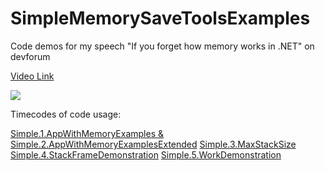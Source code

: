 # SimpleMemorySaveToolsExamples
Code demos for my speech "If you forget how memory works in .NET" on devforum

[Video Link](https://www.youtube.com/live/SF7RuJly-7Y?si=e5fRHNlor3a4ml3N&t=30)

[![](https://markdown-videos-api.jorgenkh.no/youtube/SF7RuJly-7Y?si=e5fRHNlor3a4ml3N)]([https://youtu.be/dQw4w9WgXcQ](https://www.youtube.com/live/SF7RuJly-7Y?si=e5fRHNlor3a4ml3N&t=30))

Timecodes of code usage:

[Simple.1.AppWithMemoryExamples & Simple.2.AppWithMemoryExamplesExtended](https://www.youtube.com/live/SF7RuJly-7Y?si=tj_L7aiSBZ6Saj06&t=2060)
[Simple.3.MaxStackSize](https://www.youtube.com/live/SF7RuJly-7Y?si=1Z9N0B_9c0AvNiYW&t=2510)
[Simple.4.StackFrameDemonstration](https://www.youtube.com/live/SF7RuJly-7Y?si=3Az4ORf1khcHg66E&t=2780)
[Simple.5.WorkDemonstration](https://www.youtube.com/live/SF7RuJly-7Y?si=ujJHnkCVQX30LB78&t=3120)
